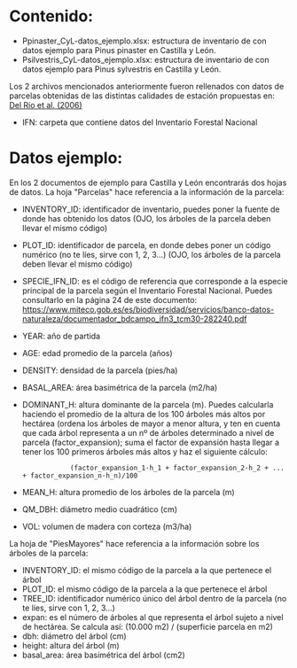 # Contenido:
  
- Ppinaster_CyL-datos_ejemplo.xlsx: estructura de inventario de con datos ejemplo para Pinus pinaster en Castilla y León.
- Psilvestris_CyL-datos_ejemplo.xlsx: estructura de inventario de con datos ejemplo para Pinus sylvestris en Castilla y León.
  
Los 2 archivos mencionados anteriormente fueron rellenados con datos de parcelas obtenidas de las distintas calidades de estación propuestas en: [Del Río et al. (2006)](https://medioambiente.jcyl.es/web/jcyl/binarios/566/228/01-GESTION%20FOREST_CORREGIDO2.pdf?blobheader=application%2Fpdf%3Bcharset%3DUTF-8&blobheadername1=Cache-Control&blobheadername2=Expires&blobheadername3=Site&blobheadervalue1=no-store%2Cno-cache%2Cmust-revalidate&blobheadervalue2=0&blobheadervalue3=JCYL_MedioAmbiente&blobnocache=true)  
  
- IFN: carpeta que contiene datos del Inventario Forestal Nacional
	
# Datos ejemplo:
  
En los 2 documentos de ejemplo para Castilla y León encontrarás dos hojas de datos. La hoja "Parcelas" hace referencia a la información de la parcela:  

- INVENTORY_ID: identificador de inventario, puedes poner la fuente de donde has obtenido los datos (OJO, los árboles de la parcela deben llevar el mismo código)
- PLOT_ID: identificador de parcela, en donde debes poner un código numérico (no te líes, sirve con 1, 2, 3...) (OJO, los árboles de la parcela deben llevar el mismo código)
- SPECIE_IFN_ID: es el código de referencia que corresponde a la especie principal de la parcela según el Inventario Forestal Nacional. Puedes consultarlo en la página 24 de este documento: https://www.miteco.gob.es/es/biodiversidad/servicios/banco-datos-naturaleza/documentador_bdcampo_ifn3_tcm30-282240.pdf
- YEAR: año de partida
- AGE: edad promedio de la parcela (años)
- DENSITY: densidad de la parcela (pies/ha)
- BASAL_AREA: área basimétrica de la parcela (m2/ha)
- DOMINANT_H: altura dominante de la parcela (m). Puedes calcularla haciendo el promedio de la altura de los 100 árboles más altos por hectárea (ordena los árboles de mayor a menor altura, y ten en cuenta que cada árbol representa a un nº de árboles determinado a nivel de parcela (factor_expansion); suma el factor de expansión hasta llegar a tener los 100 primeros árboles más altos y haz el siguiente cálculo:  

	              (factor_expansion_1·h_1 + factor_expansion_2·h_2 + ... + factor_expansion_n·h_n)/100  

- MEAN_H: altura promedio de los árboles de la parcela (m)
- QM_DBH: diámetro medio cuadrático (cm)
- VOL: volumen de madera con corteza (m3/ha)
	      
La hoja de "PiesMayores" hace referencia a la información sobre los árboles de la parcela:  
- INVENTORY_ID: el mismo código de la parcela a la que pertenece el árbol  
- PLOT_ID: el mismo código de la parcela a la que pertenece el árbol  
- TREE_ID: identificador numérico único del árbol dentro de la parcela (no te líes, sirve con 1, 2, 3...)  
- expan: es el número de árboles al que representa el árbol sujeto a nivel de hectárea. Se calcula así: (10.000 m2) / (superficie parcela en m2)  
- dbh: diámetro del árbol (cm)  
- height: altura del árbol (m) 
- basal_area: área basimétrica del árbol (cm2)

